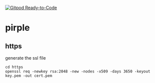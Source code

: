 [![Gitpod Ready-to-Code](https://img.shields.io/badge/Gitpod-Ready--to--Code-blue?logo=gitpod)](https://gitpod.io/#https://github.com/Phreno/pirple)  

# pirple

## https

generate the ssl file

```
cd https
openssl req -newkey rsa:2048 -new -nodes -x509 -days 3650 -keyout key.pem -out cert.pem
```
